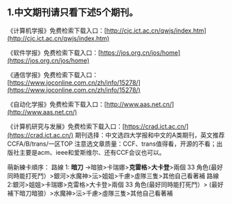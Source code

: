 ## 1.中文期刊请只看下述5个期刊。

《计算机学报》免费检索下载入口：[http://cjc.ict.ac.cn/qwjs/index.htm](http://cjc.ict.ac.cn/qwjs/index.htm)

《软件学报》免费检索下载入口：[https://jos.org.cn/jos/home](https://jos.org.cn/jos/home)

《通信学报》免费检索下载入口：[https://www.joconline.com.cn/zh/info/15278/](https://www.joconline.com.cn/zh/info/15278/)

《自动化学报》免费检索下载入口：[http://www.aas.net.cn/](http://www.aas.net.cn/)

《计算机研究与发展》免费检索下载入口：[https://crad.ict.ac.cn/](https://crad.ict.ac.cn/)
期刊选择：中文选四大学报和中文的A类期刊，英文推荐 CCFA/B/trans/一区TOP
注意选文章质量：CCF、trans值得看，开源的不看；出版社主要是acm、ieee和爱斯维尔、还有CCF会议也可以。

萌新練卡順序：
路線 1:  __暗刀__ ->暗狼>卡瑞娜>__克雷格__>__大卡登__>兩個 33 角色(最好同時能打死鬥）>銀河>水魔神>沄>姐姐>千慮>虛隊三隻>其他自己看著補
路線 2:銀河>姐姐>卡瑞娜>克雷格>大卡登>兩個 33 角色(最好同時能打死鬥）> (最好補下暗刀暗狼）>水魔神>沄>千慮>虛隊三隻>其他自己看著補
<!--stackedit_data:
eyJoaXN0b3J5IjpbLTkyNDk4NTg1N119
-->